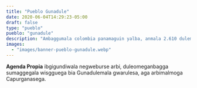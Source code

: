 ```yaml
---
title: "Pueblo Gunadule"
date: 2020-06-04T14:29:23-05:00
draft: false
type: "pueblo"
pueblo: "gunadule"
description: "Ambaggumala colombia panamaguin yalba, anmala 2.610 dulemala, 1.330 Omegana. Molmaggegala abelege disla, iggo, Duba, molgwa, we anmal igal ielesuli  anmal saed."
images:
  - "images/banner-pueblo-gunadule.webp"
---
```


**Agenda Propia** ibgigundiwala negweburse arbi, duleomeganbagga sumaggegala wisgguega bia Gunadulemala gwarulesa, aga arbimalmoga Capurganasega.